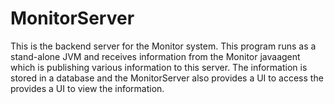 # MonitorServer

This is the backend server for the Monitor system.  This program runs as a stand-alone JVM
and receives information from the Monitor javaagent which is publishing various information
to this server.  The information is stored in a database and the MonitorServer also
provides a UI to access the provides a UI to view the information. 

